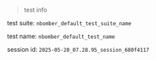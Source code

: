 > test info



test suite: `nbomber_default_test_suite_name`

test name: `nbomber_default_test_name`

session id: `2025-05-20_07.28.95_session_680f4117`


